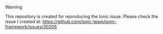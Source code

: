 > [!WARNING]  
> This repository is created for reproducing the Ionic issue.
> Please check the issue I created at: https://github.com/ionic-team/ionic-framework/issues/30206
